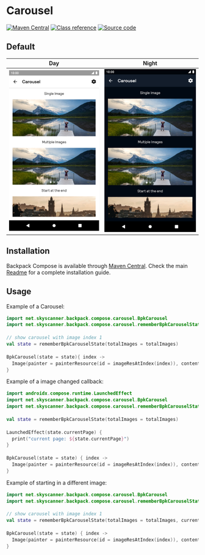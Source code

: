 # Carousel

[![Maven Central](https://img.shields.io/maven-central/v/net.skyscanner.backpack/backpack-compose)](https://search.maven.org/artifact/net.skyscanner.backpack/backpack-compose)
[![Class reference](https://img.shields.io/badge/Class%20reference-Android-blue)](https://backpack.github.io/android/backpack-compose/net.skyscanner.backpack.compose.carousel)
[![Source code](https://img.shields.io/badge/Source%20code-GitHub-lightgrey)](https://github.com/Skyscanner/backpack-android/tree/main/backpack-compose/src/main/kotlin/net/skyscanner/backpack/compose/carousel)

## Default

| Day | Night |
| --- | --- |
| <img src="https://raw.githubusercontent.com/Skyscanner/backpack-android/main/docs/compose/Carousel/screenshots/default.png" alt="Carousel component" width="375" /> | <img src="https://raw.githubusercontent.com/Skyscanner/backpack-android/main/docs/compose/Carousel/screenshots/default_dm.png" alt="Carousel component - dark mode" width="375" /> |

## Installation

Backpack Compose is available through [Maven Central](https://search.maven.org/artifact/net.skyscanner.backpack/backpack-compose). Check the main [Readme](https://github.com/skyscanner/backpack-android#installation) for a complete installation guide.

## Usage

Example of a Carousel:

```Kotlin
import net.skyscanner.backpack.compose.carousel.BpkCarousel
import net.skyscanner.backpack.compose.carousel.rememberBpkCarouselState

// show carousel with image index 1
val state = rememberBpkCarouselState(totalImages = totalImages)

BpkCarousel(state = state){ index ->
  Image(painter = painterResource(id = imageResAtIndex(index)), contentDescription = "")
}
```

Example of a image changed callback:

```Kotlin
import androidx.compose.runtime.LaunchedEffect
import net.skyscanner.backpack.compose.carousel.BpkCarousel
import net.skyscanner.backpack.compose.carousel.rememberBpkCarouselState

val state = rememberBpkCarouselState(totalImages = totalImages)

LaunchedEffect(state.currentPage) {
  print("current page: ${state.currentPage}")
}

BpkCarousel(state = state) { index ->
  Image(painter = painterResource(id = imageResAtIndex(index)), contentDescription = "")
}
```

Example of starting in a different image:

```Kotlin
import net.skyscanner.backpack.compose.carousel.BpkCarousel
import net.skyscanner.backpack.compose.carousel.rememberBpkCarouselState

// show carousel with image index 1
val state = rememberBpkCarouselState(totalImages = totalImages, currentImage = currentImage)

BpkCarousel(state = state) { index ->
  Image(painter = painterResource(id = imageResAtIndex(index)), contentDescription = "")
}
```
